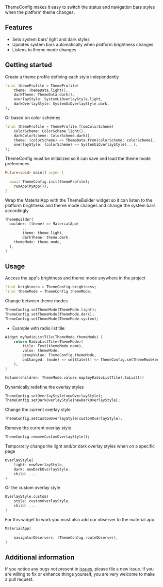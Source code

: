 ThemeConfig makes it easy to switch the status and navigation bars styles when the platform theme changes.

## Features

* Sets system bars' light and dark styles
* Updates system bars automatically when platform brightness changes
* Listens to theme mode changes

## Getting started

Create a theme profile defining each style independently

```dart
final themeProfile = ThemeProfile(
	theme: ThemeData.light(),
	darkTheme: ThemeData.dark(),
	overlayStyle: SystemUiOverlayStyle.light,
	darkOverlayStyle: SystemUiOverlayStyle.dark,
);
```

Or based on color schemes

```dart
final themeProfile = ThemeProfile.fromColorScheme(
	colorScheme: ColorScheme.light(),
	darkColorScheme: ColorScheme.dark(),
	theme: (colorScheme) => ThemeData.from(colorScheme: colorScheme),
	overlayStyle: (colorScheme) => SystemUiOverlayStyle(...),
);
```

ThemeConfig must be initialized so it can save and load the theme mode preferences

```dart
Future<void> main() async {
	...
  await ThemeConfig.init(themeProfile);
	runApp(MyApp());
}
```

Wrap the MaterialApp with the ThemeBuilder widget so it can listen to the platform brightness and theme mode changes and change the system bars accordingly

```dart
ThemeBuilder(
  builder: (theme) => MaterialApp(
		...
		theme: theme.light,
		darkTheme: theme.dark,
    themeMode: theme.mode,
  ),
)
```

## Usage

Access the app's brightness and theme mode anywhere in the project

```dart
final brightness = ThemeConfig.brightness;
final themeMode = ThemeConfig.themeMode;
```

Change between theme modes

```dart
ThemeConfig.setThemeMode(ThemeMode.light);
ThemeConfig.setThemeMode(ThemeMode.dark);
ThemeConfig.setThemeMode(ThemeMode.system);
```

* Example with radio list tile:

```dart
Widget myRadioListTile(ThemeMode themeMode) {
	return RadioListTile<ThemeMode>(
		title: Text(themeMode.name),
		value: themeMode,
		groupValue: ThemeConfig.themeMode,
		onChanged: (mode) => setState(() => ThemeConfig.setThemeMode(mode)),
	);
}
```

```dart
Column(children: ThemeMode.values.map(myRadioListTile).toList())
```

Dynamically redefine the overlay styles

```dart
ThemeConfig.setOverlayStyle(newOverlayStyle);
ThemeConfig.setDarkOverlayStyle(newDarkOverlayStyle);
```

Change the current overlay style

```dart
ThemeConfig.setCustomOverlayStyle(customOverlayStyle);
```

Remove the current overlay style

```dart
ThemeConfig.removeCustomOverlayStyle();
```

Temporarily change the light and/or dark overlay styles when on a specific page

```dart
OverlayStyle(
	light: newOverlayStyle,
	dark: newDarkOverlayStyle,
	child: ...
)
```

Or the custom overlay style

```dart
OverlayStyle.custom(
	style: customOverlayStyle,
	child: ...
)
```

For this widget to work you must also add our observer to the material app

```dart
MaterialApp(
	...
	navigatorObservers: [ThemeConfig.routeObserver],
)
```

## Additional information

If you notice any bugs not present in [issues](), please file a new issue. If you are willing to fix or enhance things yourself, you are very welcome to make a pull request.